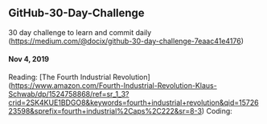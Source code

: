 ## GitHub-30-Day-Challenge
30 day challenge to learn and commit daily
(https://medium.com/@docix/github-30-day-challenge-7eaac41e4176)

#### Nov 4, 2019
Reading: [The Fourth Industrial Revolution] (https://www.amazon.com/Fourth-Industrial-Revolution-Klaus-Schwab/dp/1524758868/ref=sr_1_3?crid=2SK4KUE1BDGO8&keywords=fourth+industrial+revolution&qid=1572623598&sprefix=fourth+industrial%2Caps%2C222&sr=8-3)
Coding: 
